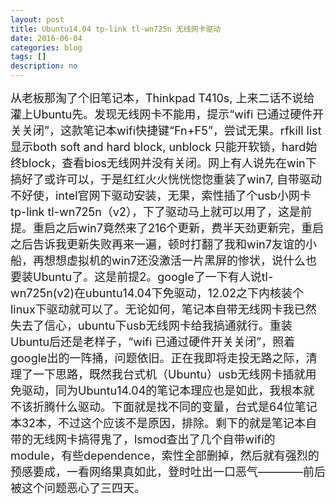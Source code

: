```yaml
---
layout: post
title: Ubuntu14.04 tp-link tl-wn725n 无线网卡驱动
date: 2016-06-04
categories: blog
tags: []
description: no
---
```

<font size="4">
从老板那淘了个旧笔记本，Thinkpad T410s, 上来二话不说给灌上Ubuntu先。发现无线网卡不能用，提示“wifi 已通过硬件开关关闭”，这款笔记本wifi快捷键“Fn+F5”，尝试无果。rfkill list显示both soft and hard block, unblock 只能开软锁，hard始终block，查看bios无线网并没有关闭。网上有人说先在win下搞好了或许可以，于是红红火火恍恍惚惚重装了win7, 自带驱动不好使，intel官网下驱动安装，无果，索性插了个usb小网卡tp-link tl-wn725n（v2），下了驱动马上就可以用了，这是前提。重启之后win7竟然来了216个更新，费半天劲更新完，重启之后告诉我更新失败再来一遍，顿时打翻了我和win7友谊的小船，再想想虚拟机的win7还没激活一片黑屏的惨状，说什么也要装Ubuntu了。这是前提2。google了一下有人说tl-wn725n(v2)在ubuntu14.04下免驱动，12.02之下内核装个linux下驱动就可以了。无论如何，笔记本自带无线网卡我已然失去了信心，ubuntu下usb无线网卡给我搞通就行。重装Ubuntu后还是老样子，“wifi 已通过硬件开关关闭”，照着google出的一阵捅，问题依旧。正在我即将走投无路之际，清理了一下思路，既然我台式机（Ubuntu）usb无线网卡插就用免驱动，同为Ubuntu14.04的笔记本理应也是如此，我根本就不该折腾什么驱动。下面就是找不同的变量，台式是64位笔记本32本，不过这个应该不是原因，排除。剩下的就是笔记本自带的无线网卡搞得鬼了，lsmod查出了几个自带wifi的module，有些dependence，索性全部删掉，然后就有强烈的预感要成，一看网络果真如此，登时吐出一口恶气————前后被这个问题恶心了三四天。
</font>
